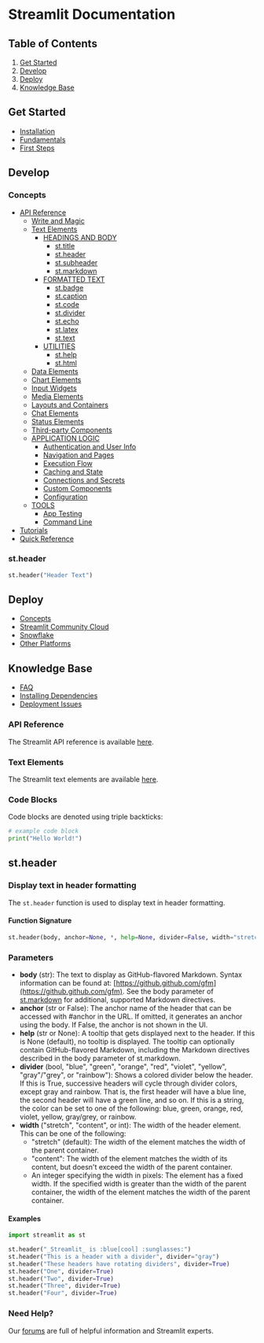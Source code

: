 # Streamlit Documentation
## Table of Contents
1. [Get Started](#get-started)
2. [Develop](#develop)
3. [Deploy](#deploy)
4. [Knowledge Base](#knowledge-base)

## Get Started
* [Installation](/get-started/installation)
* [Fundamentals](/get-started/fundamentals)
* [First Steps](/get-started/tutorials)

## Develop
### Concepts
* [API Reference](/develop/api-reference)
    + [Write and Magic](/develop/api-reference/write-magic)
    + [Text Elements](/develop/api-reference/text)
        - [HEADINGS AND BODY](#headings-and-body)
            - [st.title](/develop/api-reference/text/st.title)
            - [st.header](/develop/api-reference/text/st.header)
            - [st.subheader](/develop/api-reference/text/st.subheader)
            - [st.markdown](/develop/api-reference/text/st.markdown)
        - [FORMATTED TEXT](#formatted-text)
            - [st.badge](/develop/api-reference/text/st.badge)
            - [st.caption](/develop/api-reference/text/st.caption)
            - [st.code](/develop/api-reference/text/st.code)
            - [st.divider](/develop/api-reference/text/st.divider)
            - [st.echo](/develop/api-reference/text/st.echo)
            - [st.latex](/develop/api-reference/text/st.latex)
            - [st.text](/develop/api-reference/text/st.text)
        - [UTILITIES](#utilities)
            - [st.help](/develop/api-reference/text/st.help)
            - [st.html](/develop/api-reference/text/st.html)
    + [Data Elements](/develop/api-reference/data)
    + [Chart Elements](/develop/api-reference/charts)
    + [Input Widgets](/develop/api-reference/widgets)
    + [Media Elements](/develop/api-reference/media)
    + [Layouts and Containers](/develop/api-reference/layout)
    + [Chat Elements](/develop/api-reference/chat)
    + [Status Elements](/develop/api-reference/status)
    + [Third-party Components](https://streamlit.io/components)
    + [APPLICATION LOGIC](#application-logic)
        - [Authentication and User Info](/develop/api-reference/user)
        - [Navigation and Pages](/develop/api-reference/navigation)
        - [Execution Flow](/develop/api-reference/execution-flow)
        - [Caching and State](/develop/api-reference/caching-and-state)
        - [Connections and Secrets](/develop/api-reference/connections)
        - [Custom Components](/develop/api-reference/custom-components)
        - [Configuration](/develop/api-reference/configuration)
    + [TOOLS](#tools)
        - [App Testing](/develop/api-reference/app-testing)
        - [Command Line](/develop/api-reference/cli)
* [Tutorials](/develop/tutorials)
* [Quick Reference](/develop/quick-reference)

### st.header
```python
st.header("Header Text")
```

## Deploy
* [Concepts](/deploy/concepts)
* [Streamlit Community Cloud](/deploy/streamlit-community-cloud)
* [Snowflake](/deploy/snowflake)
* [Other Platforms](/deploy/tutorials)

## Knowledge Base
* [FAQ](/knowledge-base/using-streamlit)
* [Installing Dependencies](/knowledge-base/dependencies)
* [Deployment Issues](/knowledge-base/deploy)

### API Reference
The Streamlit API reference is available [here](/develop/api-reference).

### Text Elements
The Streamlit text elements are available [here](/develop/api-reference/text).

### Code Blocks
Code blocks are denoted using triple backticks:
```python
# example code block
print("Hello World!")
```

## st.header
### Display text in header formatting

The `st.header` function is used to display text in header formatting.

#### Function Signature
```python
st.header(body, anchor=None, *, help=None, divider=False, width="stretch")
```

### Parameters

* **body** (str): The text to display as GitHub-flavored Markdown. Syntax information can be found at: [https://github.github.com/gfm](https://github.github.com/gfm). See the body parameter of [st.markdown](https://docs.streamlit.io/develop/api-reference/text/st.markdown) for additional, supported Markdown directives.
* **anchor** (str or False): The anchor name of the header that can be accessed with #anchor in the URL. If omitted, it generates an anchor using the body. If False, the anchor is not shown in the UI.
* **help** (str or None): A tooltip that gets displayed next to the header. If this is None (default), no tooltip is displayed. The tooltip can optionally contain GitHub-flavored Markdown, including the Markdown directives described in the body parameter of st.markdown.
* **divider** (bool, "blue", "green", "orange", "red", "violet", "yellow", "gray"/"grey", or "rainbow"): Shows a colored divider below the header. If this is True, successive headers will cycle through divider colors, except gray and rainbow. That is, the first header will have a blue line, the second header will have a green line, and so on. If this is a string, the color can be set to one of the following: blue, green, orange, red, violet, yellow, gray/grey, or rainbow.
* **width** ("stretch", "content", or int): The width of the header element. This can be one of the following:
	+ "stretch" (default): The width of the element matches the width of the parent container.
	+ "content": The width of the element matches the width of its content, but doesn't exceed the width of the parent container.
	+ An integer specifying the width in pixels: The element has a fixed width. If the specified width is greater than the width of the parent container, the width of the element matches the width of the parent container.

#### Examples
```python
import streamlit as st

st.header("_Streamlit_ is :blue[cool] :sunglasses:")
st.header("This is a header with a divider", divider="gray")
st.header("These headers have rotating dividers", divider=True)
st.header("One", divider=True)
st.header("Two", divider=True)
st.header("Three", divider=True)
st.header("Four", divider=True)
```

### Need Help?
Our [forums](https://discuss.streamlit.io) are full of helpful information and Streamlit experts.